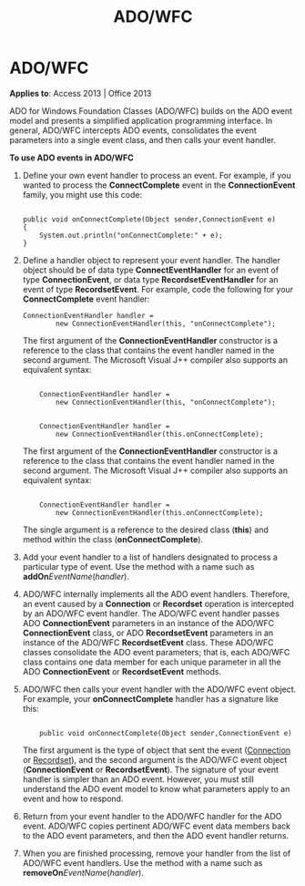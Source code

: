 ﻿---
title: ADO/WFC
TOCTitle: ADO/WFC
ms:assetid: 73206be8-6515-79e4-e904-cc2d0d59411d
ms:mtpsurl: https://msdn.microsoft.com/en-us/library/JJ249468(v=office.15)
ms:contentKeyID: 48545628
ms.date: 09/18/2015
mtps_version: v=office.15
---

# ADO/WFC


**Applies to**: Access 2013 | Office 2013

ADO for Windows Foundation Classes (ADO/WFC) builds on the ADO event model and presents a simplified application programming interface. In general, ADO/WFC intercepts ADO events, consolidates the event parameters into a single event class, and then calls your event handler.

**To use ADO events in ADO/WFC**

1.  Define your own event handler to process an event. For example, if you wanted to process the **ConnectComplete** event in the **ConnectionEvent** family, you might use this code:
    
    ``` 
     
    public void onConnectComplete(Object sender,ConnectionEvent e) 
    { 
        System.out.println("onConnectComplete:" + e); 
    } 
    ```

2.  Define a handler object to represent your event handler. The handler object should be of data type **ConnectEventHandler** for an event of type **ConnectionEvent**, or data type **RecordsetEventHandler** for an event of type **RecordsetEvent**. For example, code the following for your **ConnectComplete** event handler:
    
        ConnectionEventHandler handler =  
                new ConnectionEventHandler(this, "onConnectComplete"); 
    
    The first argument of the **ConnectionEventHandler** constructor is a reference to the class that contains the event handler named in the second argument. The Microsoft Visual J++ compiler also supports an equivalent syntax:
    
    ``` 
     
        ConnectionEventHandler handler =  
            new ConnectionEventHandler(this, "onConnectComplete"); 
    ```
    
    ``` 
     
        ConnectionEventHandler handler =  
            new ConnectionEventHandler(this.onConnectComplete); 
    ```
    
    The first argument of the **ConnectionEventHandler** constructor is a reference to the class that contains the event handler named in the second argument. The Microsoft Visual J++ compiler also supports an equivalent syntax:
    
    ``` 
     
        ConnectionEventHandler handler =  
            new ConnectionEventHandler(this.onConnectComplete); 
    ```
    
    The single argument is a reference to the desired class (**this**) and method within the class (**onConnectComplete**).

3.  Add your event handler to a list of handlers designated to process a particular type of event. Use the method with a name such as **addOn***EventName*(*handler*).

4.  ADO/WFC internally implements all the ADO event handlers. Therefore, an event caused by a **Connection** or **Recordset** operation is intercepted by an ADO/WFC event handler. The ADO/WFC event handler passes ADO **ConnectionEvent** parameters in an instance of the ADO/WFC **ConnectionEvent** class, or ADO **RecordsetEvent** parameters in an instance of the ADO/WFC **RecordsetEvent** class. These ADO/WFC classes consolidate the ADO event parameters; that is, each ADO/WFC class contains one data member for each unique parameter in all the ADO **ConnectionEvent** or **RecordsetEvent** methods.

5.  ADO/WFC then calls your event handler with the ADO/WFC event object. For example, your **onConnectComplete** handler has a signature like this:
    
    ``` 
     
        public void onConnectComplete(Object sender,ConnectionEvent e) 
    ```
    
    The first argument is the type of object that sent the event ([Connection](connection-object-ado.md) or [Recordset](recordset-object-ado.md)), and the second argument is the ADO/WFC event object (**ConnectionEvent** or **RecordsetEvent**). The signature of your event handler is simpler than an ADO event. However, you must still understand the ADO event model to know what parameters apply to an event and how to respond.

6.  Return from your event handler to the ADO/WFC handler for the ADO event. ADO/WFC copies pertinent ADO/WFC event data members back to the ADO event parameters, and then the ADO event handler returns.

7.  When you are finished processing, remove your handler from the list of ADO/WFC event handlers. Use the method with a name such as **removeOn***EventName*(*handler*).

